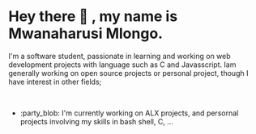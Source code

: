 # Hey there :wave: , my name is Mwanaharusi Mlongo. <br>

<p> I'm a software student, passionate in learning and working on web development projects with language such as C and Javasscript. Iam generally working on open source projects or personal project, though I have interest in other fields; </p> <br>

* :party_blob: I'm currently working on ALX projects, and persornal projects involving my skills in bash shell, C, ...
